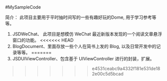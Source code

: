 #MySampleCode

简介： 此项目主要用于平时抽时间写的一些有趣好玩的Dome, 用于学习参考等等。 

1. JSDWeChat、 此项目是想模仿 WeChat 最近新版本发现的一个阅读文章悬浮窗口的功能。
<<<<<<< HEAD
2. BlogDocument、里面存放一些个人在简书上发的 Blog, 以及日常开发中的记录等等。
=======
2. JSDUIViewController、包含基于 UIViewController 进行的封装，扩展。
>>>>>>> e4531ceabc9a4332f181e531de182e00c5d5bcad
